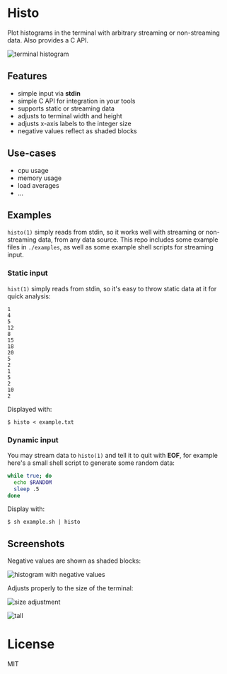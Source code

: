 
# Histo

  Plot histograms in the terminal with arbitrary streaming
  or non-streaming data. Also provides a C API.

  ![terminal histogram](http://i.cloudup.com/1359230211455.54961fc5a2db5b350ca5f1f89b8d37b3.png)

## Features

  - simple input via __stdin__
  - simple C API for integration in your tools
  - supports static or streaming data
  - adjusts to terminal width and height
  - adjusts x-axis labels to the integer size
  - negative values reflect as shaded blocks


## Use-cases

  - cpu usage
  - memory usage
  - load averages
  - ...

## Examples

  `histo(1)` simply reads from stdin, so it works well with
  streaming or non-streaming data, from any data source. This
  repo includes some example files in `./examples`, as well
  as some example shell scripts for streaming input.

### Static input

  `hist(1)` simply reads from stdin, so it's easy to throw static
  data at it for quick analysis:

```
1
4
5
12
8
15
18
20
5
2
1
5
2
10
2
```

  Displayed with:

```
$ histo < example.txt
```

### Dynamic input

  You may stream data to `histo(1)` and tell it to quit with __EOF__,
  for example here's a small shell script to generate some random
  data:

```sh
while true; do
  echo $RANDOM
  sleep .5
done
```

  Display with:

```
$ sh example.sh | histo
```

## Screenshots

  Negative values are shown as shaded blocks:

  ![histogram with negative values](http://i.cloudup.com/1359230211455.54961fc5a2db5b350ca5f1f89b8d37b3.png)

  Adjusts properly to the size of the terminal:

  ![size adjustment](http://i.cloudup.com/1359230206899.2c598d4a91643490bdb7be5d781b9e7c.png)

  ![tall](http://i.cloudup.com/1359230209532.d602f47204f04da4448460a579ecbfa3.png)

# License

  MIT
